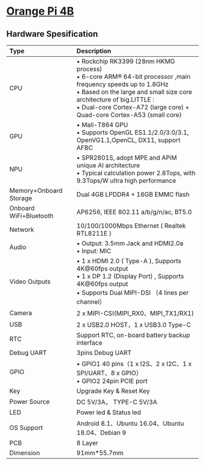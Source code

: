 # [Orange Pi 4B](seperated\Orange_Pi_4B.md)  
## Hardware Spesification  
| Type                   | Description                                                                                                                                                                                                                                                                                                                                                                          |
|:-----------------------|:-------------------------------------------------------------------------------------------------------------------------------------------------------------------------------------------------------------------------------------------------------------------------------------------------------------------------------------------------------------------------------------|
| CPU                    | • Rockchip RK3399 (28nm HKMG process) <br>  • 6-core ARM® 64-bit processor ,main frequency speeds up to 1.8GHz <br>  • Based on the large and small size core architecture of big.LITTLE : <br>  • Dual-core Cortex-A72 (large core) + Quad-core Cortex-A53 (small core) |
| GPU                    | • Mali-T864 GPU <br>  • Supports OpenGL ES1.1/2.0/3.0/3.1,  OpenVG1.1,OpenCL, DX11, support AFBC                                                                                                                                                                                                                                                 |
| NPU                    | • SPR2801S, adopt MPE and APiM unique AI architecture <br>  • Typical calculation power 2.8Tops, with 9.3Tops/W ultra high performance                                                                                                                                                                                                           |
| Memory+Onboard Storage | Dual 4GB LPDDR4 + 16GB EMMC flash                                                                                                                                                                                                                                                                                                                                                    |
| Onboard WiFi+Bluetooth | AP6256, IEEE 802.11 a/b/g/n/ac, BT5.0                                                                                                                                                                                                                                                                                                                                                |
| Network                | 10/100/1000Mbps Ethernet ( Realtek RTL8211E )                                                                                                                                                                                                                                                                                                                                        |
| Audio                  | • Output: 3.5mm Jack and HDMI2.0a <br>  • Input: MIC                                                                                                                                                                                                                                                                                             |
| Video Outputs          | • 1 x HDMI 2.0 ( Type-A ), Supports 4K@60fps output <br>  • 1 x DP 1.2 (Display Port) , Supports 4K@60fps output <br>  • Supports Dual MIPI-DSI （4 lines per channel）                                                                                                                                      |
| Camera                 | 2 x MIPI-CSI(MIPI_RX0、MIPI_TX1/RX1)                                                                                                                                                                                                                                                                                                                                                 |
| USB                    | 2 x USB2.0 HOST，1 x USB3.0 Type-C                                                                                                                                                                                                                                                                                                                                                   |
| RTC                    | Support RTC, on-board battery backup interface                                                                                                                                                                                                                                                                                                                                       |
| Debug UART             | 3pins Debug UART                                                                                                                                                                                                                                                                                                                                                                     |
| GPIO                   | • GPIO1 40 pins（1 x I2S、2 x I2C、1 x SPI/UART、8 x GPIO） <br>  • GPIO2 24pin PCIE port                                                                                                                                                                                                                                                        |
| Key                    | Upgrade Key & Reset Key                                                                                                                                                                                                                                                                                                                                                              |
| Power Source           | DC 5V/3A， TYPE-C 5V/3A                                                                                                                                                                                                                                                                                                                                                              |
| LED                    | Power led & Status led                                                                                                                                                                                                                                                                                                                                                               |
| OS Support             | Android 8.1、Ubuntu 16.04、Ubuntu 18.04、Debian 9                                                                                                                                                                                                                                                                                                                                    |
| PCB                    | 8 Layer                                                                                                                                                                                                                                                                                                                                                                              |
| Dimension              | 91mm*55.7mm                                                                                                                                                                                                                                                                                                                                                                          |

